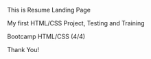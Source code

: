 This is Resume Landing Page

My first HTML/CSS Project, Testing and Training

Bootcamp HTML/CSS (4/4)


Thank You!


